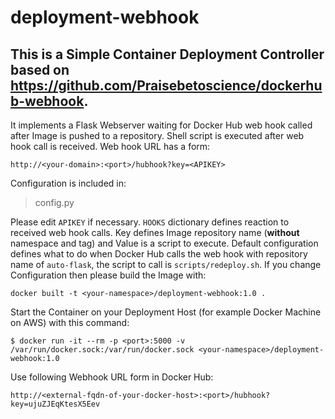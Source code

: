 # deployment-webhook

## This is a Simple Container Deployment Controller based on https://github.com/Praisebetoscience/dockerhub-webhook.
It implements a Flask Webserver waiting for Docker Hub web hook called after Image is pushed to a repository. Shell script is executed after web hook call is received. Web hook URL has a form:

```
http://<your-domain>:<port>/hubhook?key=<APIKEY>
```

Configuration is included in:
> config.py

Please edit `APIKEY` if necessary. `HOOKS` dictionary defines reaction to received web hook calls. Key defines Image repository name (**without** namespace and tag) and Value is a script to execute.
Default configuration defines what to do when Docker Hub calls the web hook with repository name of `auto-flask`, the script to call is `scripts/redeploy.sh`.
If you change Configuration then please build the Image with:
```
docker built -t <your-namespace>/deployment-webhook:1.0 .
```

Start the Container on your Deployment Host (for example Docker Machine on AWS) with this command:
```
$ docker run -it --rm -p <port>:5000 -v /var/run/docker.sock:/var/run/docker.sock <your-namespace>/deployment-webhook:1.0
```

Use following Webhook URL form in Docker Hub:
```
http://<external-fqdn-of-your-docker-host>:<port>/hubhook?key=ujuZJEqKtesX5Eev
```
